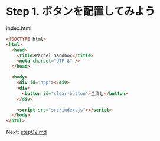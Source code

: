 # Step 1. ボタンを配置してみよう

index.html

```html
<!DOCTYPE html>
<html>
  <head>
    <title>Parcel Sandbox</title>
    <meta charset="UTF-8" />
  </head>

  <body>
    <div id="app"></div>
    <div>
      <button id="clear-button">全消し</button>
    </div>

    <script src="src/index.js"></script>
  </body>
</html>
```

Next: [step02.md](./step02.md)
